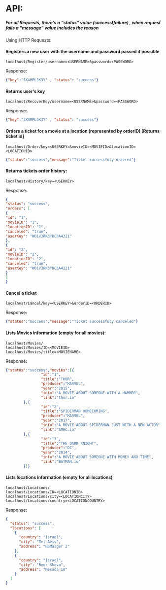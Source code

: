 # API:

##### For all Requests, there's a "status" value (success\failure) , when request fails a "message" value includes the reason

Using HTTP Requests:

#### Registers a new user with the username and password passed if possible
```browser
localhost/Register/username=<USERNAME>&password=<PASSWORD>
```
Response:
```json
{"key":"3X4MPL3K3Y" , "status": "success"}
```

#### Returns user's key
```browser
localhost/RecoverKey/username=<USERNAME>&password=<PASSWORD>
```

Response:
```json
{"key":"3X4MPL3K3Y" , "status": "success"}
```

#### Orders a ticket for a movie at a location (represented by orderID) [Returns ticket id]
```browser
localhost/Order/key=<USERKEY>&movieID=<MOVIEID>&locationID=<LOCATIONID>
```
```json
{"status":"success","message":"Ticket successfuly ordered"}
```


#### Returns tickets order history:
```browser
localhost/History/key=<USERKEY>
```

Response:
```json
{
"status": "success",
"orders": [
{
"id": "1",
"movieID": "1",
"locationID": "1",
"canceled": "true",
"userKey": "WO1V3RK3YDCBA4321"
},
{
"id": "2",
"movieID": "2",
"locationID": "2",
"canceled": "true",
"userKey": "WO1V3RK3YDCBA4321"
}
]
}
```
#### Cancel a ticket

```browser
localhost/Cancel/key=<USERKEY>&orderID=<ORDERID>
```

Response:

```json
{"status":"success","message":"Ticket successfuly canceled"}

```
#### Lists Movies information (empty for all movies):

```browser
localhost/Movies/
localhost/Movies/ID=<MOVIEID>
localhost/Movies/title=<MOVIENAME>

```
Response:
```json
{"status":"success","movies":[{
                "id":"1",
                "title":"THOR",
                "producer":"MARVEL",
                "year":"2015",
                "info":"A MOVIE ABOUT SOMEONE WITH A HAMMER",
                "link":"thor.io"
        },{
                "id":"2",
                "title":"SPIDERMAN HOMECOMING",
                "producer":"MARVEL",
                "year":"2017",
                "info":"A MOVIE ABOUT SPIDERMAN JUST WITH A NEW ACTOR",
                "link":"SMHC.io"
        },{
                "id":"3",
                "title":"THE DARK KNIGHT",
                "producer":"DC",
                "year":"2014",
                "info":"A MOVIE ABOUT SOMEONE WITH MONEY AND TIME",
                "link":"BATMAN.io"
        }]}
```

#### Lists locations information (empty for all locations)
```browser
localhost/Locations/
localhost/Locations/ID=<LOCATIONID>
localhost/Locations/city=<LOCATIONCITY>
localhost/Locations/country=<LOCATIONCOUNTRY>
```

Response:
```json
{
  "status": "success",
  "locations": [
    {
      "country": "Israel",
      "city": "Tel Aviv",
      "address": "HaMasger 2"
    },
    {
      "country": "Israel",
      "city": "Beer Sheva",
      "address": "Mesada 10"
    }
  ]
}
```
